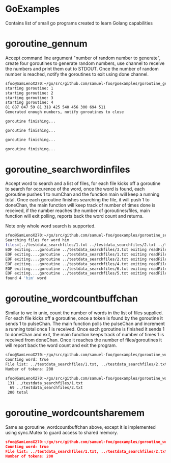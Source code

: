 # GoExamples
Contains list of small go programs created to learn Golang capabilities

# goroutine_gennum
Accept command line argument "number of random number to generate", create four goroutines to generate random numbers, use channel to receive the numbers and print them out to STDOUT. Once the number of random number is reached, notify the goroutines to exit using done channel.

```bash
sfoo@SamLenoX270:~/go/src/github.com/samuel-foo/goexamples/goroutine_gennum$ go run main.go 12
starting goroutine: 1
starting goroutine: 2
starting goroutine: 3
starting goroutine: 4
81 887 847 59 81 318 425 540 456 300 694 511
Generated enough numbers, notify goroutines to close

goroutine finishing...

goroutine finishing...

goroutine finishing...

goroutine finishing...
```

# goroutine_searchwordinfiles
Accept word to search and a list of files, for each file kicks off a goroutine to search for occurence of the word, once the word is found, each goroutine pushes 1 to numChan and the function main will keep a running total. Once each goroutine finishes searching the file, it will push 1 to doneChan, the main function will keep track of number of times done is received, if the number reaches the number of goroutines/files, main function will exit polling, reports back the word count and returns. 

Note only whole word search is supported.

```bash
sfoo@SamLenoX270:~/go/src/github.com/samuel-foo/goexamples/goroutine_searchwordinfiles$ go run main.go -word "him" -files "../testdata_searchfiles/1.txt,../testdata_searchfiles/2.txt,../testdata_searchfiles/3.txt,../testdata_searchfiles/4.txt,../testdata_searchfiles/5.txt,../testdata_searchfiles/6.txt"
Searching files for word him
files=[../testdata_searchfiles/1.txt ../testdata_searchfiles/2.txt ../testdata_searchfiles/3.txt ../testdata_searchfiles/4.txt ../testdata_searchfiles/5.txt ../testdata_searchfiles/6.txt]
EOF exiting....goroutine ../testdata_searchfiles/3.txt exiting readFile()
EOF exiting....goroutine ../testdata_searchfiles/1.txt exiting readFile()
EOF exiting....goroutine ../testdata_searchfiles/2.txt exiting readFile()
EOF exiting....goroutine ../testdata_searchfiles/4.txt exiting readFile()
EOF exiting....goroutine ../testdata_searchfiles/6.txt exiting readFile()
EOF exiting....goroutine ../testdata_searchfiles/5.txt exiting readFile()
found 4 'him' word
```

# goroutine_wordcountbuffchan
Similar to wc in unix, count the number of words in the list of files supplied. For each file kicks off a goroutine, once a token is found by the goroutine it sends 1 to pulseChan. The main function polls the pulseChan and increment a running total once 1 is received. Once each goroutine is finished it sends 1 to doneChan and exit, the main function keeps track of number of times 1 is received from doneChan. Once it reaches the number of files/goroutines it will report back the word count and exit the program.

```bash
sfoo@SamLenoX270:~/go/src/github.com/samuel-foo/goexamples/goroutine_wordcountbuffchan$ go run main.go -w -f "../testdata_searchfiles/1.txt,../testdata_searchfiles/2.txt"
Counting word: true
File list: ../testdata_searchfiles/1.txt, ../testdata_searchfiles/2.txt
Number of tokens: 200

sfoo@SamLenoX270:~/go/src/github.com/samuel-foo/goexamples/goroutine_wordcountbuffchan$ wc -w ../testdata_searchfiles/1.txt ../testdata_searchfiles/2.txt
 131 ../testdata_searchfiles/1.txt
  69 ../testdata_searchfiles/2.txt
 200 total
```

# goroutine_wordcountsharemem
Same as goroutine_wordcountbuffchan above, except it is implemented using sync.Mutex to guard access to shared memory.
```json
sfoo@SamLenoX270:~/go/src/github.com/samuel-foo/goexamples/goroutine_wordcountsharemem$ go run main.go -w -f "../testdata_searchfiles/1.txt,../testdata_searchfiles/2.txt"
Counting word: true
File list: ../testdata_searchfiles/1.txt, ../testdata_searchfiles/2.txt
Number of tokens: 200
```